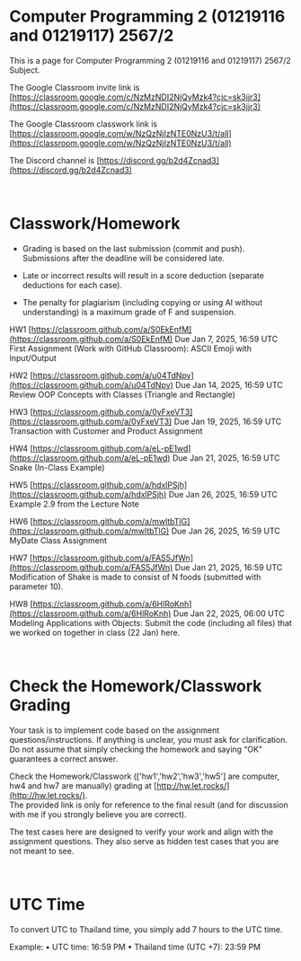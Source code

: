 # Computer Programming 2 (01219116 and 01219117) 2567/2

This is a page for Computer Programming 2 (01219116 and 01219117) 2567/2 Subject.

The Google Classroom invite link is [https://classroom.google.com/c/NzMzNDI2NjQyMzk4?cjc=sk3jjr3](https://classroom.google.com/c/NzMzNDI2NjQyMzk4?cjc=sk3jjr3)

The Google Classroom classwork link is [https://classroom.google.com/w/NzQzNjIzNTE0NzU3/t/all](https://classroom.google.com/w/NzQzNjIzNTE0NzU3/t/all)

The Discord channel is [https://discord.gg/b2d4Zcnad3](https://discord.gg/b2d4Zcnad3)

<br>

# Classwork/Homework
- Grading is based on the last submission (commit and push). Submissions after the deadline will be considered late.

- Late or incorrect results will result in a score deduction (separate deductions for each case). 
- The penalty for plagiarism (including copying or using AI without understanding) is a maximum grade of F and suspension.

HW1 [https://classroom.github.com/a/S0EkEnfM](https://classroom.github.com/a/S0EkEnfM)
Due Jan 7, 2025, 16:59 UTC
<br/>First Assignment (Work with GitHub Classroom): ASCII Emoji with Input/Output

HW2 [https://classroom.github.com/a/u04TdNpv](https://classroom.github.com/a/u04TdNpv)
Due Jan 14, 2025, 16:59 UTC
<br/>Review OOP Concepts with Classes (Triangle and Rectangle)

HW3 [https://classroom.github.com/a/0yFxeVT3](https://classroom.github.com/a/0yFxeVT3)
Due Jan 19, 2025, 16:59 UTC
<br/>Transaction with Customer and Product Assignment

HW4 [https://classroom.github.com/a/eL-pE1wd](https://classroom.github.com/a/eL-pE1wd)
Due Jan 21, 2025, 16:59 UTC
<br/>Snake (In-Class Example)

HW5 [https://classroom.github.com/a/hdxlPSjh](https://classroom.github.com/a/hdxlPSjh)
Due Jan 26, 2025, 16:59 UTC
<br/>Example 2.9 from the Lecture Note

HW6 [https://classroom.github.com/a/mwltbTlG](https://classroom.github.com/a/mwltbTlG)
Due Jan 26, 2025, 16:59 UTC
<br/>MyDate Class Assignment

HW7 [https://classroom.github.com/a/FAS5JfWn](https://classroom.github.com/a/FAS5JfWn)
Due Jan 21, 2025, 16:59 UTC
<br/>Modification of Shake is made to consist of N foods (submitted with parameter 10).

HW8 [https://classroom.github.com/a/6HlRoKnh](https://classroom.github.com/a/6HlRoKnh)
Due Jan 22, 2025, 06:00 UTC
<br/>Modeling Applications with Objects: Submit the code (including all files) that we worked on together in class (22 Jan) here.


<br>

# Check the Homework/Classwork Grading
Your task is to implement code based on the assignment questions/instructions. If anything is unclear, you must ask for clarification.
Do not assume that simply checking the homework and saying “OK” guarantees a correct answer.

Check the Homework/Classwork (['hw1','hw2','hw3','hw5'] are computer, hw4 and hw7 are manually) grading at [http://hw.let.rocks/](http://hw.let.rocks/).
<br>The provided link is only for reference to the final result (and for discussion with me if you strongly believe you are correct).

The test cases here are designed to verify your work and align with the assignment questions. They also serve as hidden test cases that you are not meant to see.


<br>

# UTC Time
To convert UTC to Thailand time, you simply add 7 hours to the UTC time.

Example:
	•	UTC time: 16:59 PM
	•	Thailand time (UTC +7): 23:59 PM
